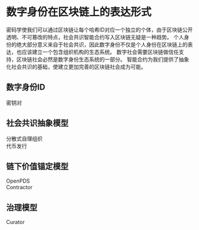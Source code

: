 # 数字身份在区块链上的表达形式
密码学使我们可以通过区块链让每个哈希ID对应一个独立的个体，由于区块链公开透明、不可篡改的特点，社会共识智能合约写入区块链无疑是一种趋势。
个人身份的绝大部分意义来自于社会共识，因此数字身份不仅是个人身份在区块链上的表达，也应该建立一个包含组织机构的生态系统。
数字社会需要区块链做信任支持，区块链社会必然是数字身份生态系统的一部分。
智能合约为我们提供了抽象化社会共识的基础，使建立更加完善的区块链社会成为可能。
## 数字身份ID
密钥对
## 社会共识抽象模型
分散式自理组织  
代币发行
## 链下价值锚定模型
OpenPDS  
Contractor
## 治理模型
Curator